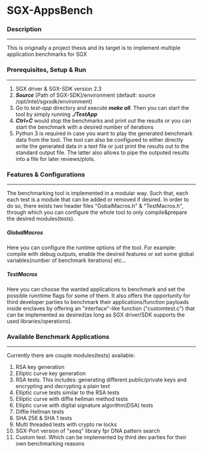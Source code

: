 # SGX-AppsBench

### **Description**
-------------------

This is originally a project thesis and its target is to implement multiple application benchmarks for SGX 

### **Prerequisites, Setup & Run**
----------------------------------

1. SGX driver & SGX-SDK version 2.3  
2. ***Source*** [Path of SGX-SDK]/environment   (default: source /opt/intel/sgxsdk/environment)
3. Go to *test-app* directory and execute ***make all***. Then you can start the tool by simply running ***./TestApp***
4. ***Ctrl+C*** would stop the benchmarks and print out the results or you can start the benchmark with a desired number of iterations
5. Python 3 is required in case you want to play the generated benchmark data from the tool. The tool can also be configured to either directly write the generated data in a text file or just print the results out to the standard output file.
The latter also allows to pipe the outputed results into a file for later reviews/plots.


### **Features & Configurations**
---------------------------------
The benchmarking tool is implemented in a modular way. Such that, each each test is a module that can be added or removed if desired.
In order to do so, there exists two header files "GobalMacros.h" & "TestMacros.h", through which you can configure the whole tool to only compile&prepare the desired modules(tests).

##### *GlobalMacros*
Here you can configure the runtime options of the tool. For example: compile with debug outputs, enable the desired features or set some global variables(number of benchmark iterations) etc...

##### *TestMacros*
Here you can choose the wanted applications to benchmark and set the possible runntime flags for some of them. 
It also offers the opportunity for third developer parties to benchmark their applications/function payloads inside enclaves by offering an "interface"-like function ("customtest.c") 
that can be implemented as desired(as long as SGX driver/SDK supports the used libraries/operations).

### **Available Benchmark Applications**
-----------------------------------------
Currently there are couple modules(tests) available:

1.  RSA key generation
2.  Elliptic curve key generation
3.  RSA tests. This includes: generating different public/private keys and encrypting and decrypting a plain text
4.  Elliptic curve tests similar to the RSA tests
5.  Elliptic curve with diffie hellman method tests
6.  Elliptic curve with digital signature algorithm(DSA) tests
7.  Diffie Hellman tests
8.  SHA 256 & SHA 1 tests
9.  Multi threaded tests with crypto rw locks 
10. SGX-Port version of "seeq" library fpr DNA pattern search
11. Custom test. Which can be implemented by third dev parties for their own benchmarking reasons